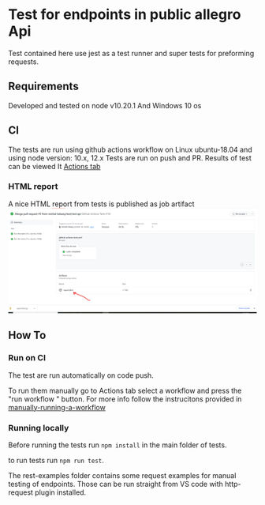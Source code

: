 # Test for endpoints in public allegro Api

Test contained here use jest as a test runner and super tests for preforming requests.

## Requirements

Developed and tested on node v10.20.1
And Windows 10 os

## CI 
The tests are run using github actions workflow on Linux ubuntu-18.04 and using node version: 10.x, 12.x
Tests are run on push and PR. Results of test can be viewed It [Actions tab](https://github.com/michal-lubawy/qa-allegro-hw/actions)

### HTML report
A nice HTML report from tests is published as job artifact 
![HTML Report](/readmePictures/Screenshot.png)


## How To

### Run on CI
The test are run automatically on code push.

To run them manually go to Actions tab select a workflow and press the "run workflow " button. For more info follow the instrucitons provided in [manually-running-a-workflow](https://docs.github.com/en/actions/managing-workflow-runs/manually-running-a-workflow#running-a-workflow-on-github)

### Running locally 
Before running the tests run `npm install` in the main folder of tests.

to run tests run `npm run test`.

The rest-examples folder contains some request examples for manual testing of endpoints. Those can be run straight from VS code with http-request plugin installed.
